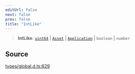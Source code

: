 ```yaml
---
editUrl: false
next: false
prev: false
title: "IntLike"
---
```


> **IntLike**: [`uint64`](uint64.md) \| [`Asset`](../classes/Asset.md) \| [`Application`](../classes/Application.md) \| `boolean` \| `number`

## Source

[types/global.d.ts:629](https://github.com/algorandfoundation/tealscript/blob/e015f8b0/types/global.d.ts#L629)

